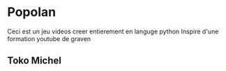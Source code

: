 # Popolan

Ceci est un jeu videos creer entierement en languge python
Inspire d'une formation youtube de graven

## Toko Michel